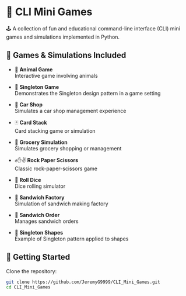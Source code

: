 # 🎯 CLI Mini Games

🕹️ A collection of fun and educational command-line interface (CLI) mini games and simulations implemented in Python.

## 🎲 Games & Simulations Included

- 🐾 **Animal Game**  
  Interactive game involving animals  

- 🧍 **Singleton Game**  
  Demonstrates the Singleton design pattern in a game setting  

- 🚗 **Car Shop**  
  Simulates a car shop management experience  

- 🃏 **Card Stack**  
  Card stacking game or simulation  

- 🛒 **Grocery Simulation**  
  Simulates grocery shopping or management  

- ✊✋✌️ **Rock Paper Scissors**  
  Classic rock-paper-scissors game  

- 🎲 **Roll Dice**  
  Dice rolling simulator  

- 🥪 **Sandwich Factory**  
  Simulation of sandwich making factory  

- 🧾 **Sandwich Order**  
  Manages sandwich orders  

- 🔷 **Singleton Shapes**  
  Example of Singleton pattern applied to shapes  

## 🚀 Getting Started

Clone the repository:

```bash
git clone https://github.com/JeremyG9999/CLI_Mini_Games.git
cd CLI_Mini_Games
